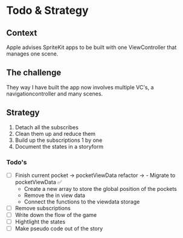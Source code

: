 #  Todo & Strategy

## Context
Apple advises SpriteKit apps to be built with one ViewController that manages one scene.

## The challenge
They way I have built the app now involves multiple VC's, a navigationcontroller and many scenes.

## Strategy
1. Detach all the subscribes
2. Clean them up and reduce them
3. Build up the subscriptions 1 by one
4. Document the states in a storyform

### Todo's
- [ ] Finish current pocket -> pocketViewData refactor
-> - Migrate to pocketViewData ✅
   - Create a new array to store the global position of the pockets
   - Remove the in view data
   - Connect the functions to the viewdata storage
- [ ] Remove subscriptions
- [ ] Write down the flow of the game
- [ ] Hightlight the states
- [ ] Make pseudo code out of the story 
